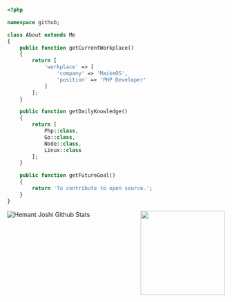 ```php
<?php

namespace github;

class About extends Me
{
    public function getCurrentWorkplace()
    {
        return [
            'workplace' => [
                'company' => 'MaikeOS',
                'position' => 'PHP Developer'
            ]
        ];
    }

    public function getDailyKnowledge()
    {
        return [
            Php::class,
            Go::class,
            Node::class,
            Linux::class
        ];
    }

    public function getFutureGoal()
    {
        return 'To contribute to open source.';
    }
}
```

<img src="https://cdn.jsdelivr.net/gh/sy-records/staticfile@master/images/202007/huaji.gif" align="right" height="195">

![Hemant Joshi Github Stats](https://github-readme-stats.vercel.app/api?username=hrb981027&show_icons=true&title_color=fff&icon_color=79ff97&text_color=9f9f9f&bg_color=151515)
